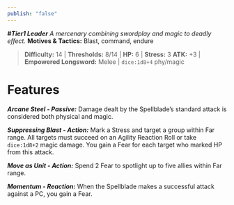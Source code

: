 ```yaml
---
publish: "false"
---
```

***#Tier1 Leader***
*A mercenary combining swordplay and magic to deadly effect.*
**Motives & Tactics:** Blast, command, endure

> **Difficulty:** 14 | **Thresholds:** 8/14 | **HP:** 6 | **Stress:** 3
> **ATK:** +3 | **Empowered Longsword:** Melee | `dice:1d8+4` phy/magic

# Features

***Arcane Steel - Passive:*** Damage dealt by the Spellblade’s standard attack is considered both physical and magic.

***Suppressing Blast - Action:*** Mark a Stress and target a group within Far range. All targets must succeed on an Agility Reaction Roll or take `dice:1d8+2` magic damage. You gain a Fear for each target who marked HP from this attack.

***Move as Unit - Action:*** Spend 2 Fear to spotlight up to five allies within Far range.

***Momentum - Reaction:*** When the Spellblade makes a successful attack against a PC, you gain a Fear.
